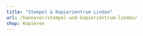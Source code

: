```yaml
---
title: "Stempel & Kopierzentrum Linden"
url: /hannover/stempel-und-kopierzentrum-linden/
shop: Kopieren
---
```

